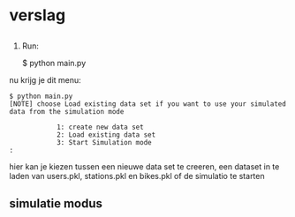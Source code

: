
# verslag

## 
1. Run:

    $ python main.py 

nu krijg je dit menu:

    $ python main.py 
    [NOTE] choose Load existing data set if you want to use your simulated data from the simulation mode

                1: create new data set
                2: Load existing data set
                3: Start Simulation mode
    :

hier kan je kiezen tussen een nieuwe data set te creeren, een dataset in te laden van users.pkl, stations.pkl en bikes.pkl of de simulatio te starten


## simulatie modus
